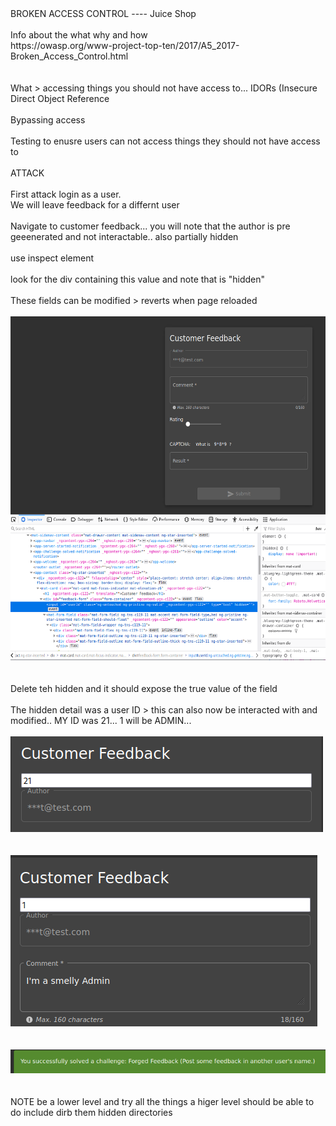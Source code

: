 <!DOCTYPE html  PUBLIC '-//W3C//DTD XHTML 1.0 Transitional//EN'  'http://www.w3.org/TR/xhtml1/DTD/xhtml1-transitional.dtd'><html xmlns="http://www.w3.org/1999/xhtml">
<head>
<meta content="text/html; charset=utf-8" http-equiv="Content-Type"/>
<title>Broken Access Control</title>
</head><body>BROKEN ACCESS CONTROL ---- Juice Shop<br/>
<br/>
Info about the what why and how<br/>
https://owasp.org/www-project-top-ten/2017/A5_2017-Broken_Access_Control.html<br/>
<br/>
<br/>
What &gt; accessing things you should not have access to... IDORs (Insecure Direct Object Reference<br/>
<br/>
Bypassing access<br/>
<br/>
Testing to enusre users can not access things they should not have access to<br/>
<br/>
ATTACK<br/>
<br/>
First attack login as a user.<br/>
We will leave feedback for a differnt user<br/>
<br/>
Navigate to customer feedback... you will note that the author is pre geeenerated and not interactable.. also partially hidden<br/>
<br/>
use inspect element <br/>
<br/>
look for the div containing this value and note that is &quot;hidden&quot;<br/>
<br/>
These fields can be modified &gt; reverts when page reloaded<br/>
<br/>
<img height="550" src="image.png" width="577"/><br/>
<br/>
<br/>
Delete teh hidden and it should expose the true value of the field<br/>
<br/>
The hidden detail was a user ID &gt; this can also now be interacted with and modified.. MY ID was 21... 1 will be ADMIN...<br/>
<br/>
<img src="image 2.png"/><br/>
<br/>
<br/>
<img src="image 3.png"/><br/>
<br/>
<br/>
<img src="image 4.png"/><br/>
<br/>
<br/>
NOTE be a lower level and try all the things a higer level should be able to do include dirb them hidden directories<br/>
<br/>
<br/>
<br/>
<br/>
<br/>
<br/>
<br/>
</body></html>